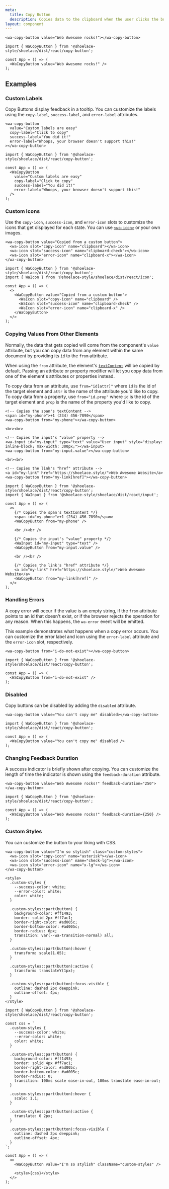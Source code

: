 ```yaml
---
meta:
  title: Copy Button
  description: Copies data to the clipboard when the user clicks the button.
layout: component
---
```


```html:preview
<wa-copy-button value="Web Awesome rocks!"></wa-copy-button>
```

```jsx:react
import { WaCopyButton } from '@shoelace-style/shoelace/dist/react/copy-button';

const App = () => (
  <WaCopyButton value="Web Awesome rocks!" />
);
```

## Examples

### Custom Labels

Copy Buttons display feedback in a tooltip. You can customize the labels using the `copy-label`, `success-label`, and `error-label` attributes.

```html:preview
<wa-copy-button
  value="Custom labels are easy"
  copy-label="Click to copy"
  success-label="You did it!"
  error-label="Whoops, your browser doesn't support this!"
></wa-copy-button>
```

```jsx:react
import { WaCopyButton } from '@shoelace-style/shoelace/dist/react/copy-button';

const App = () => (
  <WaCopyButton
    value="Custom labels are easy"
    copy-label="Click to copy"
    success-label="You did it!"
    error-label="Whoops, your browser doesn't support this!"
  />
);
```

### Custom Icons

Use the `copy-icon`, `success-icon`, and `error-icon` slots to customize the icons that get displayed for each state. You can use [`<wa-icon>`](/components/icon) or your own images.

```html:preview
<wa-copy-button value="Copied from a custom button">
  <wa-icon slot="copy-icon" name="clipboard"></wa-icon>
  <wa-icon slot="success-icon" name="clipboard-check"></wa-icon>
  <wa-icon slot="error-icon" name="clipboard-x"></wa-icon>
</wa-copy-button>
```

```jsx:react
import { WaCopyButton } from '@shoelace-style/shoelace/dist/react/copy-button';
import { WaIcon } from '@shoelace-style/shoelace/dist/react/icon';

const App = () => (
  <>
    <WaCopyButton value="Copied from a custom button">
      <WaIcon slot="copy-icon" name="clipboard" />
      <WaIcon slot="success-icon" name="clipboard-check" />
      <WaIcon slot="error-icon" name="clipboard-x" />
    </WaCopyButton>
  </>
);
```

### Copying Values From Other Elements

Normally, the data that gets copied will come from the component's `value` attribute, but you can copy data from any element within the same document by providing its `id` to the `from` attribute.

When using the `from` attribute, the element's [`textContent`](https://developer.mozilla.org/en-US/docs/Web/API/Node/textContent) will be copied by default. Passing an attribute or property modifier will let you copy data from one of the element's attributes or properties instead.

To copy data from an attribute, use `from="id[attr]"` where `id` is the id of the target element and `attr` is the name of the attribute you'd like to copy. To copy data from a property, use `from="id.prop"` where `id` is the id of the target element and `prop` is the name of the property you'd like to copy.

```html:preview
<!-- Copies the span's textContent -->
<span id="my-phone">+1 (234) 456-7890</span>
<wa-copy-button from="my-phone"></wa-copy-button>

<br><br>

<!-- Copies the input's "value" property -->
<wa-input id="my-input" type="text" value="User input" style="display: inline-block; max-width: 300px;"></wa-input>
<wa-copy-button from="my-input.value"></wa-copy-button>

<br><br>

<!-- Copies the link's "href" attribute -->
<a id="my-link" href="https://shoelace.style/">Web Awesome Website</a>
<wa-copy-button from="my-link[href]"></wa-copy-button>
```

```jsx:react
import { WaCopyButton } from '@shoelace-style/shoelace/dist/react/copy-button';
import { WaInput } from '@shoelace-style/shoelace/dist/react/input';

const App = () => (
  <>
    {/* Copies the span's textContent */}
    <span id="my-phone">+1 (234) 456-7890</span>
    <WaCopyButton from="my-phone" />

    <br /><br />

    {/* Copies the input's "value" property */}
    <WaInput id="my-input" type="text" />
    <WaCopyButton from="my-input.value" />

    <br /><br />

    {/* Copies the link's "href" attribute */}
    <a id="my-link" href="https://shoelace.style/">Web Awesome Website</a>
    <WaCopyButton from="my-link[href]" />
  </>
);
```

### Handling Errors

A copy error will occur if the value is an empty string, if the `from` attribute points to an id that doesn't exist, or if the browser rejects the operation for any reason. When this happens, the `wa-error` event will be emitted.

This example demonstrates what happens when a copy error occurs. You can customize the error label and icon using the `error-label` attribute and the `error-icon` slot, respectively.

```html:preview
<wa-copy-button from="i-do-not-exist"></wa-copy-button>
```

```jsx:react
import { WaCopyButton } from '@shoelace-style/shoelace/dist/react/copy-button';

const App = () => (
  <WaCopyButton from="i-do-not-exist" />
);
```

### Disabled

Copy buttons can be disabled by adding the `disabled` attribute.

```html:preview
<wa-copy-button value="You can't copy me" disabled></wa-copy-button>
```

```jsx:react
import { WaCopyButton } from '@shoelace-style/shoelace/dist/react/copy-button';

const App = () => (
  <WaCopyButton value="You can't copy me" disabled />
);
```

### Changing Feedback Duration

A success indicator is briefly shown after copying. You can customize the length of time the indicator is shown using the `feedback-duration` attribute.

```html:preview
<wa-copy-button value="Web Awesome rocks!" feedback-duration="250"></wa-copy-button>
```

```jsx:react
import { WaCopyButton } from '@shoelace-style/shoelace/dist/react/copy-button';

const App = () => (
  <WaCopyButton value="Web Awesome rocks!" feedback-duration={250} />
);
```

### Custom Styles

You can customize the button to your liking with CSS.

```html:preview
<wa-copy-button value="I'm so stylish" class="custom-styles">
  <wa-icon slot="copy-icon" name="asterisk"></wa-icon>
  <wa-icon slot="success-icon" name="check-lg"></wa-icon>
  <wa-icon slot="error-icon" name="x-lg"></wa-icon>
</wa-copy-button>

<style>
  .custom-styles {
    --success-color: white;
    --error-color: white;
    color: white;
  }

  .custom-styles::part(button) {
    background-color: #ff1493;
    border: solid 2px #ff7ac1;
    border-right-color: #ad005c;
    border-bottom-color: #ad005c;
    border-radius: 6px;
    transition: var(--wa-transition-normal) all;
  }

  .custom-styles::part(button):hover {
    transform: scale(1.05);
  }

  .custom-styles::part(button):active {
    transform: translateY(1px);
  }

  .custom-styles::part(button):focus-visible {
    outline: dashed 2px deeppink;
    outline-offset: 4px;
  }
</style>
```

```jsx:react
import { WaCopyButton } from '@shoelace-style/shoelace/dist/react/copy-button';

const css = `
  .custom-styles {
    --success-color: white;
    --error-color: white;
    color: white;
  }

  .custom-styles::part(button) {
    background-color: #ff1493;
    border: solid 4px #ff7ac1;
    border-right-color: #ad005c;
    border-bottom-color: #ad005c;
    border-radius: 0;
    transition: 100ms scale ease-in-out, 100ms translate ease-in-out;
  }

  .custom-styles::part(button):hover {
    scale: 1.1;
  }

  .custom-styles::part(button):active {
    translate: 0 2px;
  }

  .custom-styles::part(button):focus-visible {
    outline: dashed 2px deeppink;
    outline-offset: 4px;
  }
`;

const App = () => (
  <>
    <WaCopyButton value="I'm so stylish" className="custom-styles" />

    <style>{css}</style>
  </>
);
```
